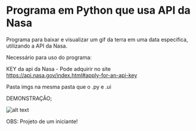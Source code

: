 # Programa em Python que usa API da Nasa
Programa para baixar e visualizar um gif da terra em uma data especifica, utilizando a API da Nasa.

Necessário para uso do programa:

KEY da api da Nasa - Pode adquirir no site https://api.nasa.gov/index.html#apply-for-an-api-key

Pasta imgs na mesma pasta que o .py e .ui

DEMONSTRAÇÃO;

![alt text](https://i.imgur.com/wjnkWhk.png)

OBS: Projeto de um iniciante!
